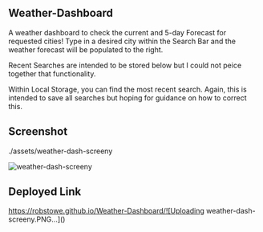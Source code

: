 ## Weather-Dashboard
A weather dashboard to check the current and 5-day Forecast for requested cities! 
Type in a desired city within the Search Bar and the weather forecast will be populated to the right. 

Recent Searches are intended to be stored below but I could not peice together that functionality. 

Within Local Storage, you can find the most recent search. Again, this is intended to save all searches but hoping for guidance on how to correct this. 

## Screenshot
./assets/weather-dash-screeny

![weather-dash-screeny](https://github.com/robstowe/Weather-Dashboard/assets/131800636/d287dabb-14ad-476e-8943-20cf4f199989)

## Deployed Link
https://robstowe.github.io/Weather-Dashboard/![Uploading weather-dash-screeny.PNG…]()
